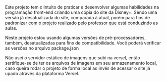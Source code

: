 Este projeto tem o intuito de praticar e desenvolver algumas habilidades na programação front-end criando uma cópia do site da Disney+.
Sendo uma versão já desatualizada do site, comparada à atual, porém para fins de padronizar com o projeto realizado pelo professor que está conduzindo as aulas.

Neste projeto estou usando algumas versões de pré-processadores, também, desatualizadas para fins de compatibilidade.
Você poderá verificar as versões no arquivo package.json

Não usei o servidor estático de imagens que subi na versel, então sertifique-se de ter os arquivos de imagens em seu armazenamento local,
caso queira rodar o projeto de forma local ao invés de acessar o site já upado através da plataforma Versel.
